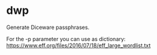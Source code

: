 # dwp
Generate Diceware passphrases.

For the -p parameter you can use as dictionary:  
https://www.eff.org/files/2016/07/18/eff_large_wordlist.txt
